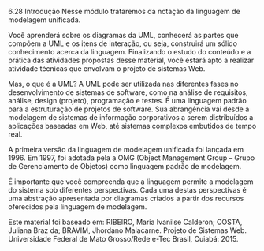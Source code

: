 6.28 Introdução
Nesse módulo trataremos da notação da linguagem de modelagem unificada. 

Você aprenderá sobre os diagramas da UML, conhecerá as partes que compõem a UML e os itens de interação, ou seja, construirá 
um sólido conhecimento acerca da linguagem. Finalizando o estudo do conteúdo e a prática das atividades propostas desse material, você estará apto a realizar atividade técnicas que envolvam o projeto de sistemas Web. 

Mas, o que é a UML? A UML pode ser utilizada nas diferentes fases no desenvolvimento de sistemas de software, como na análise de requisitos, análise, design (projeto), programação e testes. É uma linguagem padrão para a estruturação de projetos de software. Sua abrangência vai desde a modelagem de sistemas de informação corporativos a serem distribuídos a aplicações baseadas em Web, até sistemas complexos embutidos de tempo real.

A primeira versão da linguagem de modelagem unificada foi lançada em 1996. Em 1997, foi adotada pela a OMG (Object Management Group – Grupo de Gerenciamento de Objetos) como linguagem padrão de modelagem.

É importante que você compreenda que a linguagem permite a modelagem do sistema sob diferentes perspectivas. Cada uma destas perspectivas é uma abstração apresentada por diagramas criados a partir dos recursos oferecidos pela linguagem de modelagem.

Este material foi baseado em:
RIBEIRO, Maria Ivanilse Calderon; COSTA, Juliana Braz da; BRAVIM, Jhordano Malacarne. Projeto de Sistemas Web. Universidade Federal de Mato Grosso/Rede e-Tec Brasil, Cuiabá: 2015.